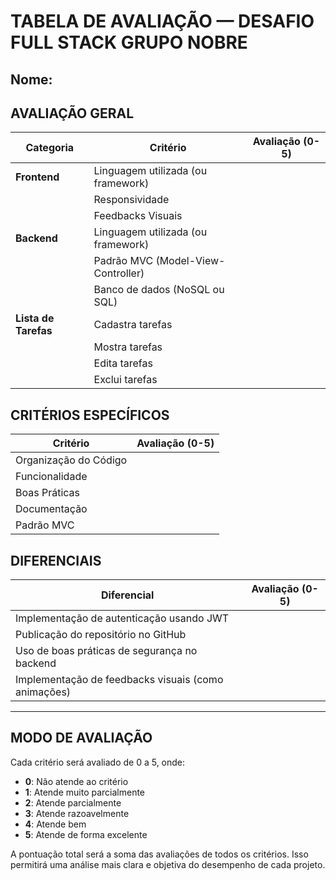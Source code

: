 # TABELA DE AVALIAÇÃO — DESAFIO FULL STACK GRUPO NOBRE

## Nome:

## AVALIAÇÃO GERAL


| Categoria          | Critério                                               | Avaliação (0-5) |
|--------------------|-------------------------------------------------------|------------------|
| **Frontend**       | Linguagem utilizada (ou framework)                    |                  |
|                    | Responsividade                                        |                  |
|                    | Feedbacks Visuais                                     |                  |
| **Backend**        | Linguagem utilizada (ou framework)                    |                  |
|                    | Padrão MVC (Model-View-Controller)                   |                  |
|                    | Banco de dados (NoSQL ou SQL)                        |                  |
| **Lista de Tarefas** | Cadastra tarefas                                    |                  |
|                    | Mostra tarefas                                        |                  |
|                    | Edita tarefas                                         |                  |
|                    | Exclui tarefas                                        |                  |

## CRITÉRIOS ESPECÍFICOS

| Critério                     | Avaliação (0-5) |
|------------------------------|------------------|
| Organização do Código        |                  |
| Funcionalidade               |                  |
| Boas Práticas                |                  |
| Documentação                 |                  |
| Padrão MVC                   |                  |

## DIFERENCIAIS

| Diferencial                                               | Avaliação (0-5) |
|----------------------------------------------------------|------------------|
| Implementação de autenticação usando JWT                  |                  |
| Publicação do repositório no GitHub                      |                  |
| Uso de boas práticas de segurança no backend              |                  |
| Implementação de feedbacks visuais (como animações)      |                  |

---

## MODO DE AVALIAÇÃO

Cada critério será avaliado de 0 a 5, onde:

- **0**: Não atende ao critério
- **1**: Atende muito parcialmente
- **2**: Atende parcialmente
- **3**: Atende razoavelmente
- **4**: Atende bem
- **5**: Atende de forma excelente

A pontuação total será a soma das avaliações de todos os critérios. Isso permitirá uma análise mais clara e objetiva do desempenho de cada projeto.
